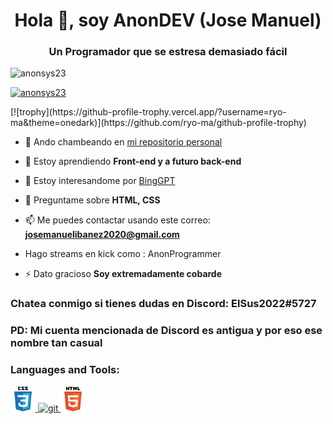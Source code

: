 <h1 align="center">Hola 👋, soy AnonDEV (Jose Manuel)</h1>
<h3 align="center">Un Programador que se estresa demasiado fácil</h3>

<p align="left"> <img src="https://komarev.com/ghpvc/?username=anonsys23&label=Profile%20views&color=0e75b6&style=flat" alt="anonsys23" /> </p>

<p align="left"> <a href="https://github.com/ryo-ma/github-profile-trophy"><img src="https://github-profile-trophy.vercel.app/?username=anonsys23" alt="anonsys23" /></a> </p>
[![trophy](https://github-profile-trophy.vercel.app/?username=ryo-ma&theme=onedark)](https://github.com/ryo-ma/github-profile-trophy)

- 🔭 Ando chambeando en [mi repositorio personal](https://github.com/AnonSYS23/personal_branch)

- 🌱 Estoy aprendiendo **Front-end y a futuro back-end**

- 👯 Estoy interesandome por [BingGPT](https://github.com/dice2o/BingGPT)

- 💬 Preguntame sobre **HTML, CSS**

- 📫 Me puedes contactar usando este correo: **josemanuelibanez2020@gmail.com**

- Hago streams en kick como : AnonProgrammer

- ⚡ Dato gracioso **Soy extremadamente cobarde**

<h3 align="left">Chatea conmigo si tienes dudas en Discord: ElSus2022#5727 </h3>
<p align="left">
</p>

<h3 align="left">PD: Mi cuenta mencionada de Discord es antigua y por eso ese nombre tan casual </h3>
<p align="left">
</p>

<h3 align="left">Languages and Tools:</h3>
<p align="left"> <a href="https://www.w3schools.com/css/" target="_blank" rel="noreferrer"> <img src="https://raw.githubusercontent.com/devicons/devicon/master/icons/css3/css3-original-wordmark.svg" alt="css3" width="40" height="40"/> </a> <a href="https://git-scm.com/" target="_blank" rel="noreferrer"> <img src="https://www.vectorlogo.zone/logos/git-scm/git-scm-icon.svg" alt="git" width="40" height="40"/> </a> <a href="https://www.w3.org/html/" target="_blank" rel="noreferrer"> <img src="https://raw.githubusercontent.com/devicons/devicon/master/icons/html5/html5-original-wordmark.svg" alt="html5" width="40" height="40"/> </a> </p>
